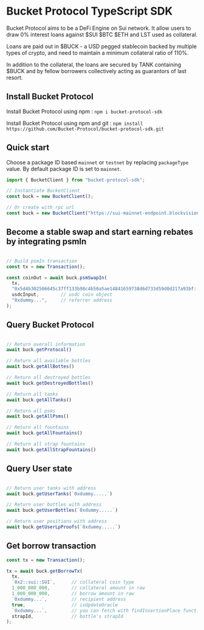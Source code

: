# Bucket Protocol TypeScript SDK

Bucket Protocol aims to be a DeFi Engine on Sui network. It allow users to draw 0% interest loans against $SUI $BTC $ETH and LST used as collateral.

Loans are paid out in $BUCK - a USD pegged stablecoin backed by multiple types of crypto, and need to maintain a minimum collateral ratio of 110%.

In addition to the collateral, the loans are secured by TANK containing $BUCK and by fellow borrowers collectively acting as guarantors of last resort. 

## Install Bucket Protocol

Install Bucket Protocol using npm : `npm i bucket-protocol-sdk`

Install Bucket Protocol using npm and git : `npm install https://github.com/Bucket-Protocol/bucket-protocol-sdk.git`

## Quick start

Choose a package ID based `mainnet` or `testnet` by replacing `packageType` value. By default package ID is set to `mainnet`. 

```ts
import { BucketClient } from "bucket-protocol-sdk";

// Instantiate BucketClient
const buck = new BucketClient();

// Or create with rpc url
const buck = new BucketClient("https://sui-mainnet-endpoint.blockvision.org/");
```


## Become a stable swap and start earning rebates by integrating psmIn

```ts

// Build psmIn transaction
const tx = new Transaction();

const coinOut = await buck.psmSwapIn(
  tx,
  "0x5d4b302506645c37ff133b98c4b50a5ae14841659738d6d733d59d0d217a93bf::coin::COIN",  // e.g USDC coin type
  usdcInput,        // usdc coin object
  "0xdummy...",     // referrer address
);

```

## Query Bucket Protocol

```ts

// Return overall information
await buck.getProtocol()

// Return all available bottles
await buck.getAllBottes()

// Return all destroyed bottles
await buck.getDestroyedBottles()

// Return all tanks
await buck.getAllTanks()

// Return all psms
await buck.getAllPsms()

// Return all fountains
await buck.getAllFountains()

// Return all strap fountains
await buck.getAllStrapFountains()

```

## Query User state

```ts

// Return user tanks with address
await buck.getUserTanks(`0xdummy.....`)

// Return user bottles with address
await buck.getUserBottles(`0xdummy.....`)

// Return user positions with address
await buck.getUserLpProofs(`0xdummy.....`)

```


## Get borrow transaction

```ts
const tx = new Transaction();

tx = await buck.getBorrowTx(
  tx,
  `0x2::sui::SUI`,      // collateral coin type
  1_000_000_000,        // collateral amount in raw
  1_000_000_000,        // borrow amount in raw
  `0xdummy...`,         // recipient address
  true,                 // isUpdateOracle       
  `0xdummy...`,         // you can fetch with findInsertionPlace function
  strapId,              // bottle's strapId
);

```
